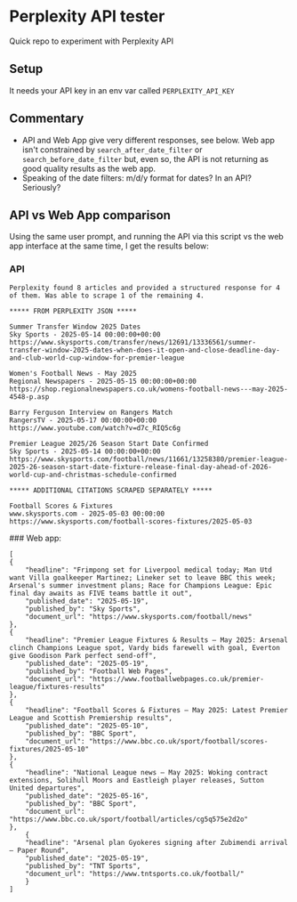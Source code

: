 # Perplexity API tester

Quick repo to experiment with Perplexity API

## Setup

It needs your API key in an env var called `PERPLEXITY_API_KEY`

## Commentary

- API and Web App give very different responses, see below. Web app isn't constrained by `search_after_date_filter` or `search_before_date_filter` but, even so, the API is not returning as good quality results as the web app.
- Speaking of the date filters: m/d/y format for dates? In an API? Seriously?


## API vs Web App comparison

Using the same user prompt, and running the API via this script vs the web app interface at the same time, I get the results below:

### API
```
Perplexity found 8 articles and provided a structured response for 4 of them. Was able to scrape 1 of the remaining 4.

***** FROM PERPLEXITY JSON *****

Summer Transfer Window 2025 Dates
Sky Sports - 2025-05-14 00:00:00+00:00
https://www.skysports.com/transfer/news/12691/13336561/summer-transfer-window-2025-dates-when-does-it-open-and-close-deadline-day-and-club-world-cup-window-for-premier-league

Women's Football News - May 2025
Regional Newspapers - 2025-05-15 00:00:00+00:00
https://shop.regionalnewspapers.co.uk/womens-football-news---may-2025-4548-p.asp

Barry Ferguson Interview on Rangers Match
RangersTV - 2025-05-17 00:00:00+00:00
https://www.youtube.com/watch?v=d7c_RIQ5c6g

Premier League 2025/26 Season Start Date Confirmed
Sky Sports - 2025-05-14 00:00:00+00:00
https://www.skysports.com/football/news/11661/13258380/premier-league-2025-26-season-start-date-fixture-release-final-day-ahead-of-2026-world-cup-and-christmas-schedule-confirmed

***** ADDITIONAL CITATIONS SCRAPED SEPARATELY *****

Football Scores & Fixtures
www.skysports.com - 2025-05-03 00:00:00
https://www.skysports.com/football-scores-fixtures/2025-05-03
```

### Web app:

```
[
{
    "headline": "Frimpong set for Liverpool medical today; Man Utd want Villa goalkeeper Martinez; Lineker set to leave BBC this week; Arsenal's summer investment plans; Race for Champions League: Epic final day awaits as FIVE teams battle it out",
    "published_date": "2025-05-19",
    "published_by": "Sky Sports",
    "document_url": "https://www.skysports.com/football/news"
},
{
    "headline": "Premier League Fixtures & Results – May 2025: Arsenal clinch Champions League spot, Vardy bids farewell with goal, Everton give Goodison Park perfect send-off",
    "published_date": "2025-05-19",
    "published_by": "Football Web Pages",
    "document_url": "https://www.footballwebpages.co.uk/premier-league/fixtures-results"
},
{
    "headline": "Football Scores & Fixtures – May 2025: Latest Premier League and Scottish Premiership results",
    "published_date": "2025-05-10",
    "published_by": "BBC Sport",
    "document_url": "https://www.bbc.co.uk/sport/football/scores-fixtures/2025-05-10"
},
{
    "headline": "National League news – May 2025: Woking contract extensions, Solihull Moors and Eastleigh player releases, Sutton United departures",
    "published_date": "2025-05-16",
    "published_by": "BBC Sport",
    "document_url": "https://www.bbc.co.uk/sport/football/articles/cg5q575e2d2o"
},
    {
    "headline": "Arsenal plan Gyokeres signing after Zubimendi arrival – Paper Round",
    "published_date": "2025-05-19",
    "published_by": "TNT Sports",
    "document_url": "https://www.tntsports.co.uk/football/"
    }
]
```